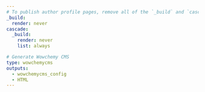 ```yaml
---
# To publish author profile pages, remove all of the `_build` and `cascade` settings below.
_build:
  render: never
cascade:
  _build:
    render: never
    list: always

# Generate Wowchemy CMS
type: wowchemycms
outputs:
  - wowchemycms_config
  - HTML
---
```


